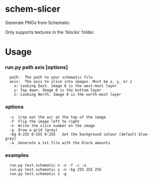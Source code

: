 # schem-slicer
Generate PNGs from Schematic.

Only supports textures in the 'blocks' folder.

# Usage
### run.py path axis [options]
```
  path:  The path to your schematic file 
  axis:  The axis to slice into images. Must be x, y, or z 
    x: Looking East. Image 0 is the west-most layer 
    y: Top down. Image 0 is the bottom layer 
    z: Looking North. Image 0 is the north-most layer 
```
### options
```
  -c  Crop out the air at the top of the image
  -f  Flip the image left to right
  -n  Write the slice number on the image
  -g  Draw a grid (grey)
  -bg 0-255 0-255 0-255   Set the background colour (default blue-grey)
  -a  Generate a txt file with the block amounts
```
### examples
```
  run.py test.schematic x -n -f -c -a
  run.py test.schematic y -n -bg 255 255 255 
  run.py test.schematic z -g 
```
